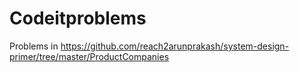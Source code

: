 # Codeitproblems
Problems in https://github.com/reach2arunprakash/system-design-primer/tree/master/ProductCompanies
